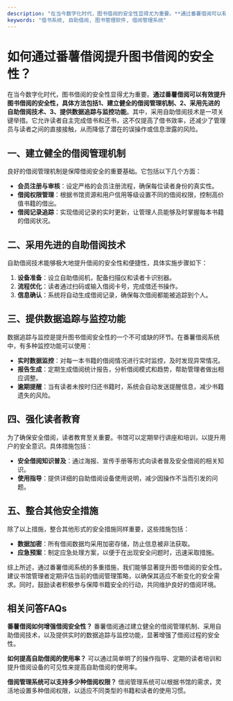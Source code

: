 ```yaml
---
description: "在当今数字化时代，图书借阅的安全性显得尤为重要。**通过番薯借阅可以有效提升图书借阅的安全性，具体方法包括1、建立健全的借阅管理机制、2、采用先进的自助借阅技术、3、提供数据追踪与监控功能**。其中，采用自助借阅技术是一项关键举措。它允许读者自主完成借书和还书，这不仅提高了借书效率，还减少了管理员与读者之间的直接接触，从而降低了潜在的误操作或信息泄露的风险。"
keywords: "借书系统, 自助借阅, 图书管理软件, 借阅管理系统"
---
```

# 如何通过番薯借阅提升图书借阅的安全性？

在当今数字化时代，图书借阅的安全性显得尤为重要。**通过番薯借阅可以有效提升图书借阅的安全性，具体方法包括1、建立健全的借阅管理机制、2、采用先进的自助借阅技术、3、提供数据追踪与监控功能**。其中，采用自助借阅技术是一项关键举措。它允许读者自主完成借书和还书，这不仅提高了借书效率，还减少了管理员与读者之间的直接接触，从而降低了潜在的误操作或信息泄露的风险。

## 一、建立健全的借阅管理机制

良好的借阅管理机制是保障借阅安全的重要基础。它包括以下几个方面：

- **会员注册与审核**：设定严格的会员注册流程，确保每位读者身份的真实性。
- **借阅权限管理**：根据书馆资源和用户信用等级设置不同的借阅权限，控制高价值书籍的借出。
- **借阅记录追踪**：实现借阅记录的实时更新，让管理人员能够及时掌握每本书籍的借阅状况。

## 二、采用先进的自助借阅技术

自助借阅技术能够极大地提升借阅的安全性和便捷性，具体实施步骤如下：

1. **设备准备**：设立自助借阅机，配备扫描仪和读者卡识别器。
2. **流程优化**：读者通过扫码或输入借阅卡号，完成借还书操作。
3. **信息确认**：系统将自动生成借阅记录，确保每次借阅都能被追踪到个人。

## 三、提供数据追踪与监控功能

数据追踪与监控是提升图书借阅安全性的一个不可或缺的环节。在番薯借阅系统中，有多种监控功能可以使用：

- **实时数据监控**：对每一本书籍的借阅情况进行实时监控，及时发现异常情况。
- **报告生成**：定期生成借阅统计报告，分析借阅模式和趋势，帮助管理者做出相应调整。
- **逾期提醒**：当有读者未按时归还书籍时，系统会自动发送提醒信息，减少书籍遗失的风险。

## 四、强化读者教育

为了确保安全借阅，读者教育至关重要。书馆可以定期举行讲座和培训，以提升用户的安全意识。具体措施包括：

- **安全借阅知识普及**：通过海报、宣传手册等形式向读者普及安全借阅的相关知识。
- **使用指导**：提供详细的自助借阅设备使用说明，减少因操作不当而引发的问题。

## 五、整合其他安全措施

除了以上措施，整合其他形式的安全措施同样重要，这些措施包括：

- **数据加密**：所有借阅数据均采用加密存储，防止信息被非法获取。
- **应急预案**：制定应急处理方案，以便于在出现安全问题时，迅速采取措施。

综上所述，通过番薯借阅系统的多重措施，我们能够显著提升图书借阅的安全性。建议书馆管理者定期评估当前的借阅管理策略，以确保其适应不断变化的安全需求。同时，鼓励读者积极参与保障书籍安全的行动，共同维护良好的借阅环境。

## 相关问答FAQs

**番薯借阅如何增强借阅安全性？**
番薯借阅通过建立健全的借阅管理机制、采用自助借阅技术，以及提供实时的数据追踪与监控功能，显著增强了借阅过程的安全性。

**如何提高自助借阅的使用率？**
可以通过简单明了的操作指导、定期的读者培训和提升借阅设备的可见性来提高自助借阅的使用率。

**借阅管理系统可以支持多少种借阅权限？**
借阅管理系统可以根据书馆的需求，灵活地设置多种借阅权限，以适应不同类型的书籍和读者的使用习惯。
